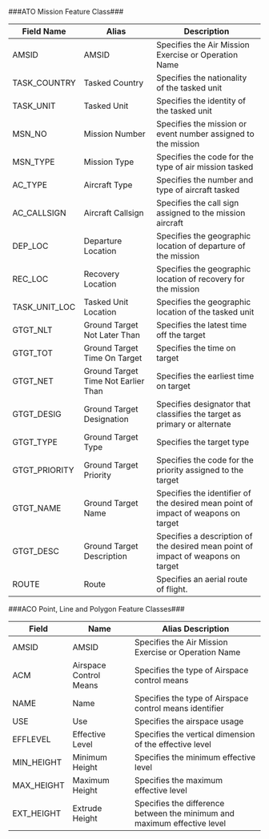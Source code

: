 ###ATO Mission Feature Class###

Field Name|Alias|Description
----------|-----|-----------
AMSID|AMSID|Specifies the Air Mission Exercise or Operation Name
TASK_COUNTRY|Tasked Country|Specifies the nationality of the tasked unit
TASK_UNIT|Tasked Unit|Specifies the identity of the tasked unit
MSN_NO|Mission Number|Specifies the mission or event number assigned to the mission
MSN_TYPE|Mission Type|Specifies the code for the type of air mission tasked
AC_TYPE|Aircraft Type|Specifies the number and type of aircraft tasked
AC_CALLSIGN|Aircraft Callsign|Specifies the call sign assigned to the mission aircraft
DEP_LOC|Departure Location|Specifies the geographic location of departure of the mission
REC_LOC|Recovery Location|Specifies the geographic location of recovery for the mission
TASK_UNIT_LOC|Tasked Unit Location|Specifies the geographic location of the tasked unit
GTGT_NLT|Ground Target Not Later Than|Specifies the latest time off the target
GTGT_TOT|Ground Target Time On Target|Specifies the time on target
GTGT_NET|Ground Target Time Not Earlier Than|Specifies the earliest time on target
GTGT_DESIG|Ground Target Designation|Specifies designator that classifies the target as primary or alternate
GTGT_TYPE|Ground Target Type|Specifies the target type
GTGT_PRIORITY|Ground Target Priority|Specifies the code for the priority assigned to the target
GTGT_NAME|Ground Target Name|Specifies the identifier of the desired mean point of impact of weapons on target
GTGT_DESC|Ground Target Description|Specifies a description of the desired mean point of impact of weapons on target
ROUTE|Route|Specifies an aerial route of flight.

###ACO Point, Line and Polygon Feature Classes###

Field|Name|Alias	Description
----------|-----|-----------
AMSID|AMSID|Specifies the Air Mission Exercise or Operation Name
ACM|Airspace Control Means|Specifies the type of Airspace control means
NAME|Name|Specifies the type of Airspace control means identifier
USE|Use|Specifies the airspace usage
EFFLEVEL|Effective Level|Specifies the vertical dimension of the effective level
MIN_HEIGHT|Minimum Height|Specifies the minimum effective level
MAX_HEIGHT|Maximum Height|Specifies the maximum effective level
EXT_HEIGHT|Extrude Height|Specifies the difference between the minimum and maximum effective level


